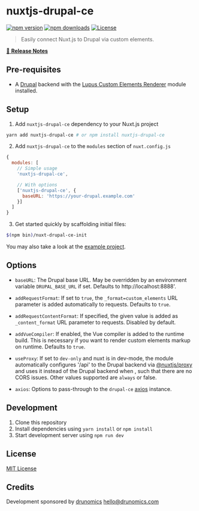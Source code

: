 # nuxtjs-drupal-ce

[![npm version][npm-version-src]][npm-version-href]
[![npm downloads][npm-downloads-src]][npm-downloads-href]
[![License][license-src]][license-href]

> Easily connect Nuxt.js to Drupal via custom elements.

[📖 **Release Notes**](./CHANGELOG.md)

## Pre-requisites

* A [Drupal](https://drupal.org) backend with the 
  [Lupus Custom Elements Renderer](https://www.drupal.org/project/lupus_ce_renderer) 
  module installed. 

## Setup

1. Add `nuxtjs-drupal-ce` dependency to your Nuxt.js project

```bash
yarn add nuxtjs-drupal-ce # or npm install nuxtjs-drupal-ce
```

2. Add `nuxtjs-drupal-ce` to the `modules` section of `nuxt.config.js`

```js
{
  modules: [
    // Simple usage
    'nuxtjs-drupal-ce',

    // With options
    ['nuxtjs-drupal-ce', {
      baseURL: 'https://your-drupal.example.com'
    }]
  ]
}
```
3. Get started quickly by scaffolding initial files:
```bash
$(npm bin)/nuxt-drupal-ce-init
```

You may also take a look at the [example project](https://github.com/drunomics/nuxt-drupal-ce-example).

## Options

- `baseURL`: The Drupal base URL. May be overridden by an environment variable
  `DRUPAL_BASE_URL` if set. Defaults to http://localhost:8888'.

- `addRequestFormat`: If set to `true`, the `_format=custom_elements` URL parameter
  is added automatically to requests. Defaults to `true`. 
  
- `addRequestContentFormat`: If specified, the given value is added as `_content_format`
  URL parameter to requests. Disabled by default.

- `addVueCompiler`: If enabled, the Vue compiler is added to the runtime build. This
  is necessary if you want to render custom elements markup on runtime. Defaults to `true`.
  
- `useProxy`: If set to `dev-only` and nuxt is in dev-mode, the module automatically 
  configures '/api' to the Drupal backend via 
  [@nuxtjs/proxy](https://github.com/nuxt-community/proxy-module) and uses it instead of 
  the Drupal backend when , such that there are no CORS issues. Other values supported are
  `always` or false.

- `axios`: Options to pass-through to the `drupal-ce`
  [axios](https://github.com/nuxt-community/axios-module) instance.

## Development

1. Clone this repository
2. Install dependencies using `yarn install` or `npm install`
3. Start development server using `npm run dev`

## License

[MIT License](./LICENSE)

## Credits

Development sponsored by [drunomics](https://drunomics.com) <hello@drunomics.com>

<!-- Badges -->
[npm-version-src]: https://img.shields.io/npm/v/nuxtjs-drupal-ce/latest.svg
[npm-version-href]: https://npmjs.com/package/nuxtjs-drupal-ce

[npm-downloads-src]: https://img.shields.io/npm/dt/nuxtjs-drupal-ce.svg
[npm-downloads-href]: https://npmjs.com/package/nuxtjs-drupal-ce

[github-actions-ci-src]: https://github.com/drunomics/nuxt-drupal-ce/workflows/ci/badge.svg
[github-actions-ci-href]: https://github.com/drunomics/nuxt-drupal-ce/actions?query=workflow%3Aci

[codecov-src]: https://img.shields.io/codecov/c/github/drunomics/nuxt-drupal-ce.svg
[codecov-href]: https://codecov.io/gh/drunomics/nuxt-drupal-ce

[license-src]: https://img.shields.io/npm/l/nuxtjs-drupal-ce.svg
[license-href]: https://npmjs.com/package/nuxtjs-drupal-ce
